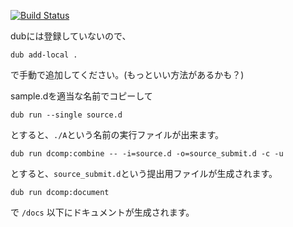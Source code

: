 [![Build Status](http://drone.yosupo.com/api/badges/yosupo06/dcomp/status.svg)](http://drone.yosupo.com/yosupo06/dcomp)

dubには登録していないので、

```
dub add-local .
```

で手動で追加してください。(もっといい方法があるかも？)

sample.dを適当な名前でコピーして

```
dub run --single source.d
```

とすると、`./A`という名前の実行ファイルが出来ます。

```
dub run dcomp:combine -- -i=source.d -o=source_submit.d -c -u
```

とすると、`source_submit.d`という提出用ファイルが生成されます。

```
dub run dcomp:document
```

で `/docs` 以下にドキュメントが生成されます。

